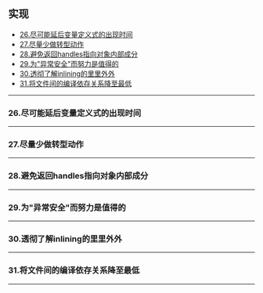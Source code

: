 ## 实现

<!-- GFM-TOC -->

* [26.尽可能延后变量定义式的出现时间]()
* [27.尽量少做转型动作]()
* [28.避免返回handles指向对象内部成分]()
* [29.为"异常安全"而努力是值得的]()
* [30.透彻了解inlining的里里外外]()
* [31.将文件间的编译依存关系降至最低]()

<!-- GFM-TOC -->

---

### 26.尽可能延后变量定义式的出现时间



---

### 27.尽量少做转型动作



---

### 28.避免返回handles指向对象内部成分



---

### 29.为"异常安全"而努力是值得的



---

### 30.透彻了解inlining的里里外外



---

### 31.将文件间的编译依存关系降至最低



---




